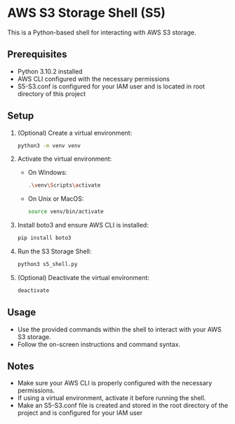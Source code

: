 # AWS S3 Storage Shell (S5)

This is a Python-based shell for interacting with AWS S3 storage.

## Prerequisites

- Python 3.10.2 installed
- AWS CLI configured with the necessary permissions
- S5-S3.conf is configured for your IAM user and is located in root directory of this project

## Setup

1. (Optional) Create a virtual environment:

   ```bash
   python3 -m venv venv
   ```

2. Activate the virtual environment:

   - On Windows:

     ```bash
     .\venv\Scripts\activate
     ```

   - On Unix or MacOS:

     ```bash
     source venv/bin/activate
     ```

3. Install boto3 and ensure AWS CLI is installed:

   ```bash
   pip install boto3
   ```

4. Run the S3 Storage Shell:

   ```bash
   python3 s5_shell.py
   ```

5. (Optional) Deactivate the virtual environment:

   ```bash
   deactivate
   ```

## Usage

- Use the provided commands within the shell to interact with your AWS S3 storage.
- Follow the on-screen instructions and command syntax.

## Notes

- Make sure your AWS CLI is properly configured with the necessary permissions.
- If using a virtual environment, activate it before running the shell.
- Make an S5-S3.conf file is created and stored in the root directory of the project and is configured for your IAM user
